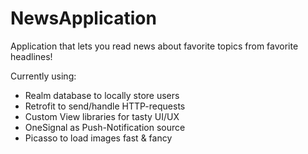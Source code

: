 # NewsApplication

Application that lets you read news about favorite topics from favorite headlines! 

Currently using:

- Realm database to locally store users
- Retrofit to send/handle HTTP-requests
- Custom View libraries for tasty UI/UX
- OneSignal as Push-Notification source
- Picasso to load images fast & fancy


